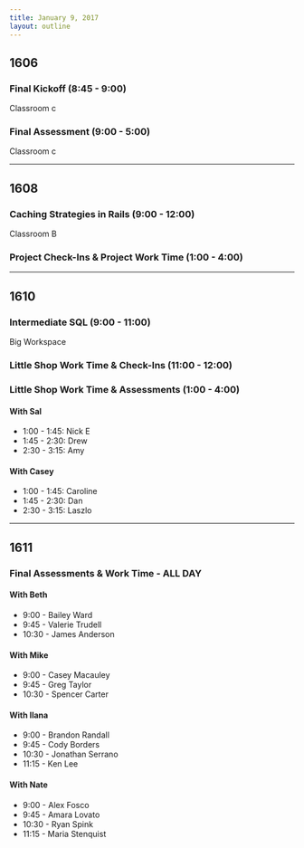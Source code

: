 ```yaml
---
title: January 9, 2017
layout: outline
---
```



## 1606

### Final Kickoff (8:45 - 9:00)

Classroom c

### Final Assessment (9:00 - 5:00)

Classroom c

***

## 1608

### Caching Strategies in Rails (9:00 - 12:00)

Classroom B 

### Project Check-Ins & Project Work Time (1:00 - 4:00)

***

## 1610

### Intermediate SQL (9:00 - 11:00)

Big Workspace

### Little Shop Work Time & Check-Ins (11:00 - 12:00)

### Little Shop Work Time & Assessments (1:00 - 4:00)

#### With Sal

* 1:00 - 1:45: Nick E
* 1:45 - 2:30: Drew
* 2:30 - 3:15: Amy

#### With Casey

* 1:00 - 1:45: Caroline
* 1:45 - 2:30: Dan
* 2:30 - 3:15: Laszlo


***

## 1611

### Final Assessments & Work Time - ALL DAY

#### With Beth
* 9:00 - Bailey Ward
* 9:45 - Valerie Trudell
* 10:30 - James Anderson

#### With Mike
* 9:00 - Casey Macauley
* 9:45 - Greg Taylor
* 10:30 - Spencer Carter

#### With Ilana
* 9:00 - Brandon Randall
* 9:45 - Cody Borders
* 10:30 - Jonathan Serrano
* 11:15 - Ken Lee

#### With Nate
* 9:00 - Alex Fosco
* 9:45 - Amara Lovato
* 10:30 - Ryan Spink
* 11:15 - Maria Stenquist
